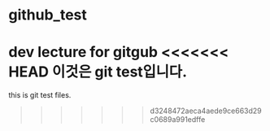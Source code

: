 # github_test
dev lecture for gitgub
<<<<<<< HEAD
이것은 git test입니다.
=======
this is git test files.
>>>>>>> d3248472aeca4aede9ce663d29c0689a991edffe
